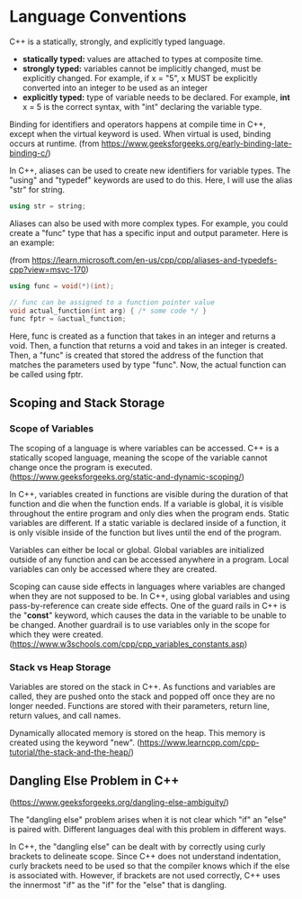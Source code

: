 # Language Conventions 

C++ is a statically, strongly, and explicitly typed language. 
- **statically typed:** values are attached to types at composite time. 
- **strongly typed:** variables cannot be implicitly changed, must be explicitly changed. For example, if x = "5", x MUST be explicitly converted into an integer to be used as an integer
- **explicitly typed:** type of variable needs to be declared. For example, **int** x = 5 is the correct syntax, with "int" declaring the variable type.

Binding for identifiers and operators happens at compile time in C++, except when the virtual keyword is used. When virtual is used, binding occurs at runtime. (from https://www.geeksforgeeks.org/early-binding-late-binding-c/)

In C++, aliases can be used to create new identifiers for variable types. The "using" and "typedef" keywords are used to do this. Here, I will use the alias "str" for string. 

```cpp
using str = string;
```

Aliases can also be used with more complex types. For example, you could create a "func" type that has a specific input and output parameter. Here is an example: 

(from https://learn.microsoft.com/en-us/cpp/cpp/aliases-and-typedefs-cpp?view=msvc-170)
```cpp
using func = void(*)(int);

// func can be assigned to a function pointer value
void actual_function(int arg) { /* some code */ }
func fptr = &actual_function;
```

Here, func is created as a function that takes in an integer and returns a void. Then, a function that returns a void and takes in an integer is created. Then, a "func" is created that stored the address of the function that matches the parameters used by type "func". Now, the actual function can be called using fptr. 

## Scoping and Stack Storage

### Scope of Variables

The scoping of a language is where variables can be accessed. C++ is a statically scoped language, meaning the scope of the variable cannot change once the program is executed. (https://www.geeksforgeeks.org/static-and-dynamic-scoping/)

In C++, variables created in functions are visible during the duration of that function and die when the function ends. If a variable is global, it is visible throughout the entire program and only dies when the program ends. Static variables are different. If a static variable is declared inside of a function, it is only visible inside of the function but lives until the end of the program. 

Variables can either be local or global. Global variables are initialized outside of any function and can be accessed anywhere in a program. Local variables can only be accessed where they are created. 

Scoping can cause side effects in languages where variables are changed when they are not supposed to be. In C++, using global variables and using pass-by-reference can create side effects. One of the guard rails in C++ is the "**const**" keyword, which causes the data in the variable to be unable to be changed. Another guardrail is to use variables only in the scope for which they were created. (https://www.w3schools.com/cpp/cpp_variables_constants.asp)

### Stack vs Heap Storage

Variables are stored on the stack in C++. As functions and variables are called, they are pushed onto the stack and popped off once they are no longer needed. Functions are stored with their parameters, return line, return values, and call names. 

Dynamically allocated memory is stored on the heap. This memory is created using the keyword "new". (https://www.learncpp.com/cpp-tutorial/the-stack-and-the-heap/)

## Dangling Else Problem in C++
(https://www.geeksforgeeks.org/dangling-else-ambiguity/) 

The "dangling else" problem arises when it is not clear which "if" an "else" is paired with. Different languages deal with this problem in different ways.

In C++, the "dangling else" can be dealt with by correctly using curly brackets to delineate scope. Since C++ does not understand indentation, curly brackets need to be used so that the compiler knows which if the else is associated with. However, if brackets are not used correctly, C++ uses the innermost "if" as the "if" for the "else" that is dangling. 
